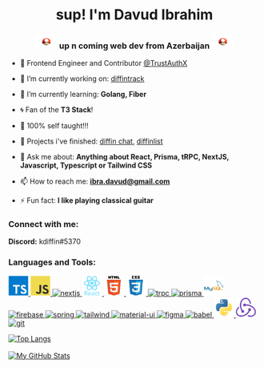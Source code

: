 <h1 align="center">sup! I'm Davud Ibrahim </h1>
<h3 align="center"><img src="./mushroom.gif" alt="My Project GIF" width="45" height="27.5">  up n coming web dev from Azerbaijan <img src="./mushroom.gif" alt="My Project GIF" width="45" height="27.5"> </h3>

- 🦇 Frontend Engineer and Contributor  [@TrustAuthX](https://github.com/One-Click-Auth)
- 🔭 I’m currently working on: [diffintrack](https://github.com/diffim/diffintrack)
- 🌱 I’m currently learning: **Golang, Fiber**

- 🌀 Fan of the **T3 Stack**!


- 🐐 100% self taught!!! 

- 💯 Projects i've finished: [diffin chat](https://diffin-chat.vercel.app/), [diffinlist](https://diffilist.vercel.app/)

- 💬 Ask me about: **Anything about React, Prisma, tRPC, NextJS, Javascript, Typescript or Tailwind CSS**

- 📫 How to reach me: **ibra.davud@gmail.com**

- ⚡ Fun fact: **I like playing classical guitar**

<h3 align="left">Connect with me:</h3>

**Discord:** kdiffin#5370

<h3 align="left">Languages and Tools:</h3>
<p align="left">
<a
href="https://www.typescriptlang.org/"
target="_blank"
rel="noreferrer"
>
<img
    src="https://raw.githubusercontent.com/devicons/devicon/master/icons/typescript/typescript-original.svg"
    alt="typescript"
    width="40"
    height="40"
/> 
</a><a href="https://developer.mozilla.org/en-US/docs/Web/JavaScript" target="_blank" rel="noreferrer">
<img
    src="https://raw.githubusercontent.com/devicons/devicon/master/icons/javascript/javascript-original.svg"
    alt="javascript"
    width="40"
    height="40"
/> 
</a> <a href="https://nextjs.org/" target="_blank" rel="noreferrer">    
<img
    src="https://external-content.duckduckgo.com/iu/?u=https%3A%2F%2Fassets.vercel.com%2Fimage%2Fupload%2Fv1607554385%2Frepositories%2Fnext-js%2Fnext-logo.png&f=1&nofb=1&ipt=8ad8b8d4b3c96f3142d3fac716ff3cee38867532520d18e6cbdb78f33b7557d5&ipo=images"
    alt="nextjs"
    width="40"
    height="40"
/> 
</a> <a href="https://reactjs.org/" target="_blank" rel="noreferrer">    
<img
    src="https://raw.githubusercontent.com/devicons/devicon/master/icons/react/react-original-wordmark.svg"
    alt="react"
    width="40"
    height="40"
/> 
</a> <a href="https://www.w3.org/html/" target="_blank" rel="noreferrer">    
<img
    src="https://raw.githubusercontent.com/devicons/devicon/master/icons/html5/html5-original-wordmark.svg"
    alt="html5"
    width="40"
    height="40"
/> 
</a> <a href="https://www.w3schools.com/css/" target="_blank" rel="noreferrer">    
<img
    src="https://raw.githubusercontent.com/devicons/devicon/master/icons/css3/css3-original-wordmark.svg"
    alt="css3"
    width="40"
    height="40"
/> 
</a> <a href="https://trpc.io/" target="_blank" rel="noreferrer">    
<img
    src="https://trpc.io/img/logo.svg"
    alt="trpc"
    width="40"
    height="40"
/> 
</a> <a href="https://prisma.io/" target="_blank" rel="noreferrer">    
<img
    src="https://external-content.duckduckgo.com/iu/?u=https%3A%2F%2Fstorage.googleapis.com%2Fzenn-user-upload%2Ftopics%2Fd07488226b.jpeg&f=1&nofb=1&ipt=5c287150e18bdf4144694684fe91f918cac365ac86f1b325e3a14ce3ecb20446&ipo=images"
    alt="prisma"
    width="40"
    height="40"
/> 
</a> <a href="https://www.mysql.com/" target="_blank" rel="noreferrer">    
<img
    src="https://raw.githubusercontent.com/devicons/devicon/master/icons/mysql/mysql-original-wordmark.svg"
    alt="mysql"
    width="40"
    height="40"
/> 
</a> <a href="https://firebase.google.com/" target="_blank" rel="noreferrer">    
<img
    src="https://www.vectorlogo.zone/logos/firebase/firebase-icon.svg"
    alt="firebase"
    width="40"
    height="40"
/> 
</a> <a href="https://radix-ui.com/" target="_blank" rel="noreferrer">    
<img
    src="https://external-content.duckduckgo.com/iu/?u=https%3A%2F%2Favatars.githubusercontent.com%2Fu%2F75042455%3Fv%3D4&f=1&nofb=1&ipt=396a29582e2726791ea87657b46eeb62ffc3a88c0ffe04e288e06daf7b0216ef&ipo=images"
    alt="spring"
    width="40"
    height="40"
/> 
</a> <a href="https://tailwindcss.com/" target="_blank" rel="noreferrer">    
<img
    src="https://www.vectorlogo.zone/logos/tailwindcss/tailwindcss-icon.svg"
    alt="tailwind"
    width="40"
    height="40"
/> 
</a> <a href="https://material-ui.com/" target="_blank" rel="noreferrer">    
<img
    src="https://seeklogo.com/images/M/material-ui-logo-5BDCB9BA8F-seeklogo.com.png"
    alt="material-ui"
    width="40"
    height="40"
/> 
</a> <a href="https://www.figma.com/" target="_blank" rel="noreferrer">    
<img
    src="https://www.vectorlogo.zone/logos/figma/figma-icon.svg"
    alt="figma"
    width="40"
    height="40"
/> 
</a> <a href="https://babeljs.io/" target="_blank" rel="noreferrer">    
<img
    src="https://www.vectorlogo.zone/logos/babeljs/babeljs-icon.svg"
    alt="babel"
    width="40"
    height="40"
/> 
</a> <a href="https://www.python.org" target="_blank" rel="noreferrer">    
<img
    src="https://raw.githubusercontent.com/devicons/devicon/master/icons/python/python-original.svg"
    alt="python"
    width="40"
    height="40"
/> 
</a> <a href="https://redux.js.org" target="_blank" rel="noreferrer">    
<img
    src="https://raw.githubusercontent.com/devicons/devicon/master/icons/redux/redux-original.svg"
    alt="redux"
    width="40"
    height="40"
/> 
</a> <a href="https://git-scm.com/" target="_blank" rel="noreferrer">    
<img
    src="https://www.vectorlogo.zone/logos/git-scm/git-scm-icon.svg"
    alt="git"
    width="40"
    height="40"
/> 
</a></p>





[![Top Langs](https://github-readme-stats.vercel.app/api/top-langs/?username=diffim&layout_compact&theme=tokyonight)](https://github.com/diffim/github-readme-stats)
<br> </br>
[![My GitHub Stats](https://github-readme-stats.vercel.app/api/?username=diffim&count_private=true&theme=tokyonight&showicons=true)]()
